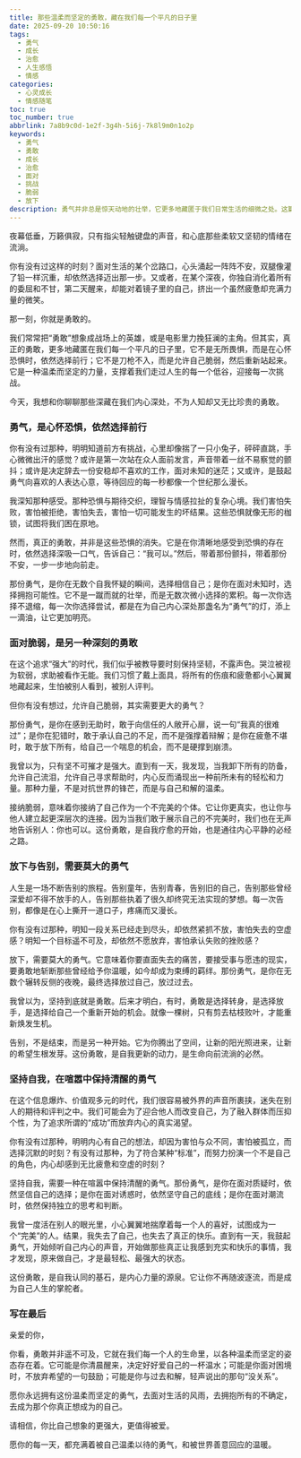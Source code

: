 ```yaml
---
title: 那些温柔而坚定的勇敢，藏在我们每一个平凡的日子里
date: 2025-09-20 10:50:16
tags:
  - 勇气
  - 成长
  - 治愈
  - 人生感悟
  - 情感
categories:
  - 心灵成长
  - 情感随笔
toc: true
toc_number: true
abbrlink: 7a8b9c0d-1e2f-3g4h-5i6j-7k8l9m0n1o2p
keywords:
  - 勇气
  - 勇敢
  - 成长
  - 治愈
  - 面对
  - 挑战
  - 脆弱
  - 放下
description: 勇气并非总是惊天动地的壮举，它更多地藏匿于我们日常生活的细微之处。这篇文章将带你一同探索那些温柔而坚定的勇敢，从面对恐惧、接纳脆弱，到学会放下与坚持自我，感受每一次内心挣扎后，所绽放出的生命力量与希望。
---
```


夜幕低垂，万籁俱寂，只有指尖轻触键盘的声音，和心底那些柔软又坚韧的情绪在流淌。

你有没有过这样的时刻？面对生活的某个岔路口，心头涌起一阵阵不安，双腿像灌了铅一样沉重，却依然选择迈出那一步。又或者，在某个深夜，你独自消化着所有的委屈和不甘，第二天醒来，却能对着镜子里的自己，挤出一个虽然疲惫却充满力量的微笑。

那一刻，你就是勇敢的。

我们常常把“勇敢”想象成战场上的英雄，或是电影里力挽狂澜的主角。但其实，真正的勇敢，更多地藏匿在我们每一个平凡的日子里，它不是无所畏惧，而是在心怀恐惧时，依然选择前行；它不是刀枪不入，而是允许自己脆弱，然后重新站起来。它是一种温柔而坚定的力量，支撑着我们走过人生的每一个低谷，迎接每一次挑战。

今天，我想和你聊聊那些深藏在我们内心深处，不为人知却又无比珍贵的勇敢。

### 勇气，是心怀恐惧，依然选择前行

你有没有过那种，明明知道前方有挑战，心里却像揣了一只小兔子，砰砰直跳，手心微微出汗的感觉？或许是第一次站在众人面前发言，声音带着一丝不易察觉的颤抖；或许是决定辞去一份安稳却不喜欢的工作，面对未知的迷茫；又或许，是鼓起勇气向喜欢的人表达心意，等待回应的每一秒都像一个世纪那么漫长。

我深知那种感受。那种恐惧与期待交织，理智与情感拉扯的复杂心境。我们害怕失败，害怕被拒绝，害怕失去，害怕一切可能发生的坏结果。这些恐惧就像无形的枷锁，试图将我们困在原地。

然而，真正的勇敢，并非是这些恐惧的消失。它是在你清晰地感受到恐惧的存在时，依然选择深吸一口气，告诉自己：“我可以。”然后，带着那份颤抖，带着那份不安，一步一步地向前走。

那份勇气，是你在无数个自我怀疑的瞬间，选择相信自己；是你在面对未知时，选择拥抱可能性。它不是一蹴而就的壮举，而是无数次微小选择的累积。每一次你选择不退缩，每一次你选择尝试，都是在为自己内心深处那盏名为“勇气”的灯，添上一滴油，让它更加明亮。

### 面对脆弱，是另一种深刻的勇敢

在这个追求“强大”的时代，我们似乎被教导要时刻保持坚韧，不露声色。哭泣被视为软弱，求助被看作无能。我们习惯了戴上面具，将所有的伤痕和疲惫都小心翼翼地藏起来，生怕被别人看到，被别人评判。

但你有没有想过，允许自己脆弱，其实需要更大的勇气？

那份勇气，是你在感到无助时，敢于向信任的人敞开心扉，说一句“我真的很难过”；是你在犯错时，敢于承认自己的不足，而不是强撑着辩解；是你在疲惫不堪时，敢于放下所有，给自己一个喘息的机会，而不是硬撑到崩溃。

我曾以为，只有坚不可摧才是强大。直到有一天，我发现，当我卸下所有的防备，允许自己流泪，允许自己寻求帮助时，内心反而涌现出一种前所未有的轻松和力量。那种力量，不是对抗世界的锋芒，而是与自己和解的温柔。

接纳脆弱，意味着你接纳了自己作为一个不完美的个体。它让你更真实，也让你与他人建立起更深层次的连接。因为当我们敢于展示自己的不完美时，我们也在无声地告诉别人：你也可以。这份勇敢，是自我疗愈的开始，也是通往内心平静的必经之路。

### 放下与告别，需要莫大的勇气

人生是一场不断告别的旅程。告别童年，告别青春，告别旧的自己，告别那些曾经深爱却不得不放手的人，告别那些执着了很久却终究无法实现的梦想。每一次告别，都像是在心上撕开一道口子，疼痛而又漫长。

你有没有过那种，明知一段关系已经走到尽头，却依然紧抓不放，害怕失去的空虚感？明知一个目标遥不可及，却依然不愿放弃，害怕承认失败的挫败感？

放下，需要莫大的勇气。它意味着你要直面失去的痛苦，要接受事与愿违的现实，要勇敢地斩断那些曾经给予你温暖，如今却成为束缚的羁绊。那份勇气，是你在无数个辗转反侧的夜晚，最终选择放过自己，放过过去。

我曾以为，坚持到底就是勇敢。后来才明白，有时，勇敢是选择转身，是选择放手，是选择给自己一个重新开始的机会。就像一棵树，只有剪去枯枝败叶，才能重新焕发生机。

告别，不是结束，而是另一种开始。它为你腾出了空间，让新的阳光照进来，让新的希望生根发芽。这份勇敢，是自我更新的动力，是生命向前流淌的必然。

### 坚持自我，在喧嚣中保持清醒的勇气

在这个信息爆炸、价值观多元的时代，我们很容易被外界的声音所裹挟，迷失在别人的期待和评判之中。我们可能会为了迎合他人而改变自己，为了融入群体而压抑个性，为了追求所谓的“成功”而放弃内心的真实渴望。

你有没有过那种，明明内心有自己的想法，却因为害怕与众不同，害怕被孤立，而选择沉默的时刻？有没有过那种，为了符合某种“标准”，而努力扮演一个不是自己的角色，内心却感到无比疲惫和空虚的时刻？

坚持自我，需要一种在喧嚣中保持清醒的勇气。那份勇气，是你在面对质疑时，依然坚信自己的选择；是你在面对诱惑时，依然坚守自己的底线；是你在面对潮流时，依然保持独立的思考和判断。

我曾一度活在别人的眼光里，小心翼翼地揣摩着每一个人的喜好，试图成为一个“完美”的人。结果，我失去了自己，也失去了真正的快乐。直到有一天，我鼓起勇气，开始倾听自己内心的声音，开始做那些真正让我感到充实和快乐的事情，我才发现，原来做自己，才是最轻松、最强大的状态。

这份勇敢，是自我认同的基石，是内心力量的源泉。它让你不再随波逐流，而是成为自己人生的掌舵者。

### 写在最后

亲爱的你，

你看，勇敢并非遥不可及，它就在我们每一个人的生命里，以各种温柔而坚定的姿态存在着。它可能是你清晨醒来，决定好好爱自己的一杯温水；可能是你面对困境时，不放弃希望的一句鼓励；可能是你与过去和解，轻声说出的那句“没关系”。

愿你永远拥有这份温柔而坚定的勇气，去面对生活的风雨，去拥抱所有的不确定，去成为那个你真正想成为的自己。

请相信，你比自己想象的更强大，更值得被爱。

愿你的每一天，都充满着被自己温柔以待的勇气，和被世界善意回应的温暖。